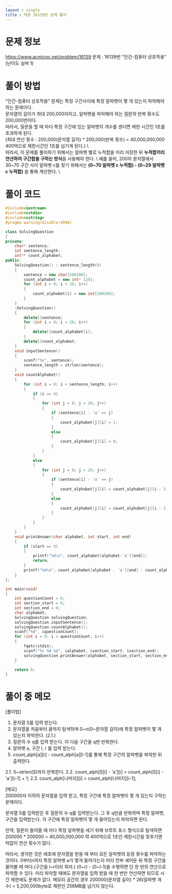 ```yaml
---
layout : single
title : 백준 16139번 문제 풀이
---
```


# 문제 정보
https://www.acmicpc.net/problem/16139
문제 : 16139번 "인간-컴퓨터 상호작용" (난이도 실버 1)

# 풀이 방법
"인간-컴퓨터 상호작용" 문제는 특정 구간사이에 특정 알파벳이 몇 개 있는지 파악해야 하는 문제이다.\
문자열의 길이가 최대 200,000자이고, 알파벳을 파악해야 하는 질문의 반복 횟수도 200,000번이다. \
따라서, 질문을 할 때 마다 특정 구간에 있는 알파벳의 개수를 센다면 제한 시간인 1초를 초과하게 된다. \
(최대 연산 횟수 : 200,000(문자열 길이) * 200,000(반복 횟수) = 40,000,000,000 400억으로 제한시간인 1초를 넘기게 된다.) \ 
\
따라서, 이 문제를 풀이하기 위해서는 알파벳 별로 누적합을 미리 저장한 뒤 **누적합끼리 연산하여 구간합을 구하는 방식**을 사용해야 한다. \ 
예를 들어, 200자 문자열에서 30~70 구간 사이 알파벳 c를 찾기 위해서는 **(0\~70 알파벳 c 누적합) - (0\~29 알파벳 c 누적합)** 을 통해 계산한다. \

# 풀이 코드
```cpp
#include<iostream>
#include<cstdio>
#include<cstring>
#pragma warning(disable:4996)

class SolvingQuestion
{
private:
	char* sentence;
	int sentence_length;
	int** count_alphabet;
public:
	SolvingQuestion() : sentence_length(0)
	{
		sentence = new char[200100];
		count_alphabet = new int* [26];
		for (int i = 0; i < 26; i++)
		{
			count_alphabet[i] = new int[200100];
		}
	}
	~SolvingQuestion()
	{
		delete[]sentence;
		for (int i = 0; i < 26; i++)
		{
			delete[]count_alphabet[i];
		}
		delete[]count_alphabet;
	}
	void inputSentence()
	{
		scanf("%s", sentence);
		sentence_length = strlen(sentence);
	}
	void countAlphabet()
	{
		for (int i = 0; i < sentence_length; i++)
		{
			if (i == 0)
			{
				for (int j = 0; j < 26; j++)
				{
					if (sentence[i] - 'a' == j)
					{
						count_alphabet[j][i] = 1;
					}
					else
					{
						count_alphabet[j][i] = 0;
					}
				}
			}
			else
			{
				for (int j = 0; j < 26; j++)
				{
					if (sentence[i] - 'a' == j)
					{
						count_alphabet[j][i] = count_alphabet[j][i - 1] + 1;
					}
					else
					{
						count_alphabet[j][i] = count_alphabet[j][i - 1];
					}
				}
			}
		}
	}
	void printAnswer(char alphabet, int start, int end)
	{
		if (start == 0)
		{
			printf("%d\n", count_alphabet[alphabet-'a'][end]);
			return;
		}
		printf("%d\n", count_alphabet[alphabet - 'a'][end] - count_alphabet[alphabet - 'a'][start - 1]);
	}
};

int main(void)
{
	int questionCount = 0;
	int section_start = 0;
	int section_end = 0;
	char alphabet;
	SolvingQuestion solvingQuestion;
	solvingQuestion.inputSentence();
	solvingQuestion.countAlphabet();
	scanf("%d", &questionCount);
	for (int i = 0; i < questionCount; i++)
	{
		fgetc(stdin);
		scanf("%c %d %d", &alphabet, &section_start, &section_end);
		solvingQuestion.printAnswer(alphabet, section_start, section_end);
	}

	return 0;
}
```

# 풀이 중 메모

[풀이법]
1. 문자열 S를 입력 받는다. 
2. 문자열을 처음부터 끝까지 탐색하며 0~n(0~문자열 길이)에 특정 알파벳이 몇 개 있는지 파악한다. (2.1.) 
3. 질문의 수 q를 입력 받는다. 이 다음 구간을 q번 반복한다. 
4. 알파벳 a, 구간 l, r 를 입력 받는다. 
5. count_alph[a][r] - count_alph[a][l-1]를 통해 특정 구간의 알파벳을 파악한 뒤 출력한다. 

2.1. 0~strlen(S)까지 반복한다. 
2.2. count_alph[S[i] - 'a'][i] = count_alph[S[i] - 'a'][i-1] + 1; 
2.3. count_alph[나머지][i] = count_alph[나머지][i-1]; 

[메모] \
200000자 이하의 문자열을 입력 받고, 특정 구간에 특정 알파벳이 몇 개 있는지 구하는 문제이다. 

문자열 S를 입력받은 후 질문의 수 q를 입력받는다. 
그 후 q만큼 반복하며 특정 알파벳, 구간을 입력받는다. 
각 구간에 특정 알파벳이 몇 개 들어있는지 파악하면 된다. 

만약, 질문이 들어올 때 마다 특정 알파벳을 세기 위해 브루트 포스 형식으로 탐색하면
200000 * 200000 = 40,000,000,000 약 400억으로 1초인 제한시간을 맞추기엔 턱없이 연산 횟수가 많다.

따라서, 생각한 것은 에초에 문자열을 받을 때 부터 모든 알파벳의 등장 횟수를 파악하는 것이다.
0부터n까지 특정 알파벳 a가 몇개 들어가는지 미리 전부 세어둔 뒤 특정 구간을 물어볼 때 마다.(구간을 l~r이라 하자.)
(0\~r) - (0\~l-1)을 수행하면 단 한 번의 연산으로 파악할 수 있다.
미리 파악할 때에도 문자열을 입력 받을 때 한 번만 연산하면 되므로 시간 제한에도 문제가 없다.
메모리 공간의 경우 200000(문자열 길이) * 26(알파벳 개수) = 5,200,000byte로 제한인 256MB를 넘기지 않는다.
